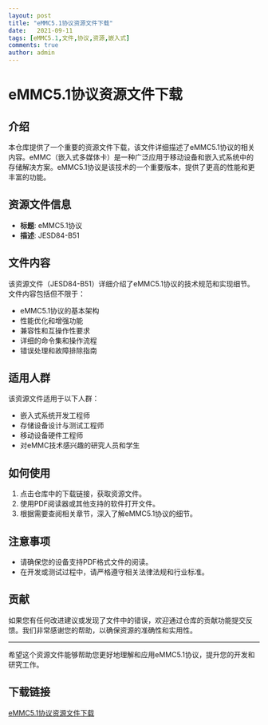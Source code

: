 ```yaml
---
layout: post
title: "eMMC5.1协议资源文件下载"
date:   2021-09-11
tags: [eMMC5.1,文件,协议,资源,嵌入式]
comments: true
author: admin
---
```

# eMMC5.1协议资源文件下载

## 介绍

本仓库提供了一个重要的资源文件下载，该文件详细描述了eMMC5.1协议的相关内容。eMMC（嵌入式多媒体卡）是一种广泛应用于移动设备和嵌入式系统中的存储解决方案。eMMC5.1协议是该技术的一个重要版本，提供了更高的性能和更丰富的功能。

## 资源文件信息

- **标题**: eMMC5.1协议
- **描述**: JESD84-B51

## 文件内容

该资源文件（JESD84-B51）详细介绍了eMMC5.1协议的技术规范和实现细节。文件内容包括但不限于：

- eMMC5.1协议的基本架构
- 性能优化和增强功能
- 兼容性和互操作性要求
- 详细的命令集和操作流程
- 错误处理和故障排除指南

## 适用人群

该资源文件适用于以下人群：

- 嵌入式系统开发工程师
- 存储设备设计与测试工程师
- 移动设备硬件工程师
- 对eMMC技术感兴趣的研究人员和学生

## 如何使用

1. 点击仓库中的下载链接，获取资源文件。
2. 使用PDF阅读器或其他支持的软件打开文件。
3. 根据需要查阅相关章节，深入了解eMMC5.1协议的细节。

## 注意事项

- 请确保您的设备支持PDF格式文件的阅读。
- 在开发或测试过程中，请严格遵守相关法律法规和行业标准。

## 贡献

如果您有任何改进建议或发现了文件中的错误，欢迎通过仓库的贡献功能提交反馈。我们非常感谢您的帮助，以确保资源的准确性和实用性。

---

希望这个资源文件能够帮助您更好地理解和应用eMMC5.1协议，提升您的开发和研究工作。

## 下载链接

[eMMC5.1协议资源文件下载](https://pan.quark.cn/s/4a857715f168)
